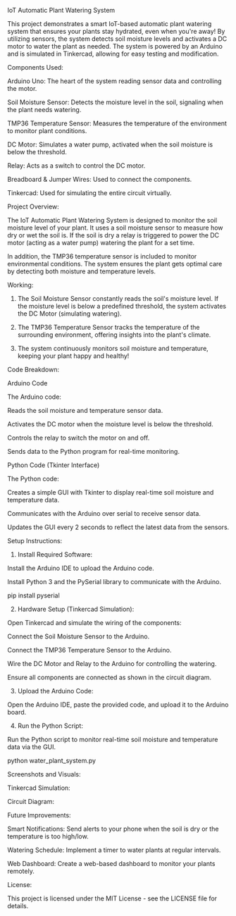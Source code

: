 IoT Automatic Plant Watering System

This project demonstrates a smart IoT-based automatic plant watering system that ensures your plants stay hydrated, even when you're away! By utilizing sensors, the system detects soil moisture levels and activates a DC motor to water the plant as needed. The system is powered by an Arduino and is simulated in Tinkercad, allowing for easy testing and modification.

Components Used:

Arduino Uno: The heart of the system reading sensor data and controlling the motor.

Soil Moisture Sensor: Detects the moisture level in the soil, signaling when the plant needs watering.

TMP36 Temperature Sensor: Measures the temperature of the environment to monitor plant conditions.

DC Motor: Simulates a water pump, activated when the soil moisture is below the threshold.

Relay: Acts as a switch to control the DC motor.

Breadboard & Jumper Wires: Used to connect the components.

Tinkercad: Used for simulating the entire circuit virtually.

Project Overview:

The IoT Automatic Plant Watering System is designed to monitor the soil moisture level of your plant. It uses a soil moisture sensor to measure how dry or wet the soil is. If the soil is dry a relay is triggered to power the DC motor (acting as a water pump) watering the plant for a set time.

In addition, the TMP36 temperature sensor is included to monitor environmental conditions. The system ensures the plant gets optimal care by detecting both moisture and temperature levels.

Working:

1. The Soil Moisture Sensor constantly reads the soil's moisture level. If the moisture level is below a predefined threshold, the system activates the DC Motor (simulating watering).

2. The TMP36 Temperature Sensor tracks the temperature of the surrounding environment, offering insights into the plant's climate.

3. The system continuously monitors soil moisture and temperature, keeping your plant happy and healthy!

Code Breakdown:

Arduino Code

The Arduino code:

Reads the soil moisture and temperature sensor data.

Activates the DC motor when the moisture level is below the threshold.

Controls the relay to switch the motor on and off.

Sends data to the Python program for real-time monitoring.


Python Code (Tkinter Interface)

The Python code:

Creates a simple GUI with Tkinter to display real-time soil moisture and temperature data.

Communicates with the Arduino over serial to receive sensor data.

Updates the GUI every 2 seconds to reflect the latest data from the sensors.

Setup Instructions:

1. Install Required Software:

Install the Arduino IDE to upload the Arduino code.

Install Python 3 and the PySerial library to communicate with the Arduino.

pip install pyserial

2. Hardware Setup (Tinkercad Simulation):

Open Tinkercad and simulate the wiring of the components:

Connect the Soil Moisture Sensor to the Arduino.

Connect the TMP36 Temperature Sensor to the Arduino.

Wire the DC Motor and Relay to the Arduino for controlling the watering.

Ensure all components are connected as shown in the circuit diagram.

3. Upload the Arduino Code:

Open the Arduino IDE, paste the provided code, and upload it to the Arduino board.

4. Run the Python Script:

Run the Python script to monitor real-time soil moisture and temperature data via the GUI.

python water_plant_system.py

Screenshots and Visuals:

Tinkercad Simulation:

Circuit Diagram:

Future Improvements:

Smart Notifications: Send alerts to your phone when the soil is dry or the temperature is too high/low.

Watering Schedule: Implement a timer to water plants at regular intervals.

Web Dashboard: Create a web-based dashboard to monitor your plants remotely.

License:

This project is licensed under the MIT License - see the LICENSE file for details.





